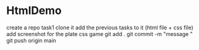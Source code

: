 # HtmlDemo

create a repo task1
clone it 
add the previous tasks to it (html file + css file)
add screenshot for the plate css game 
git add .
git commit -m "message "
git push origin main 
